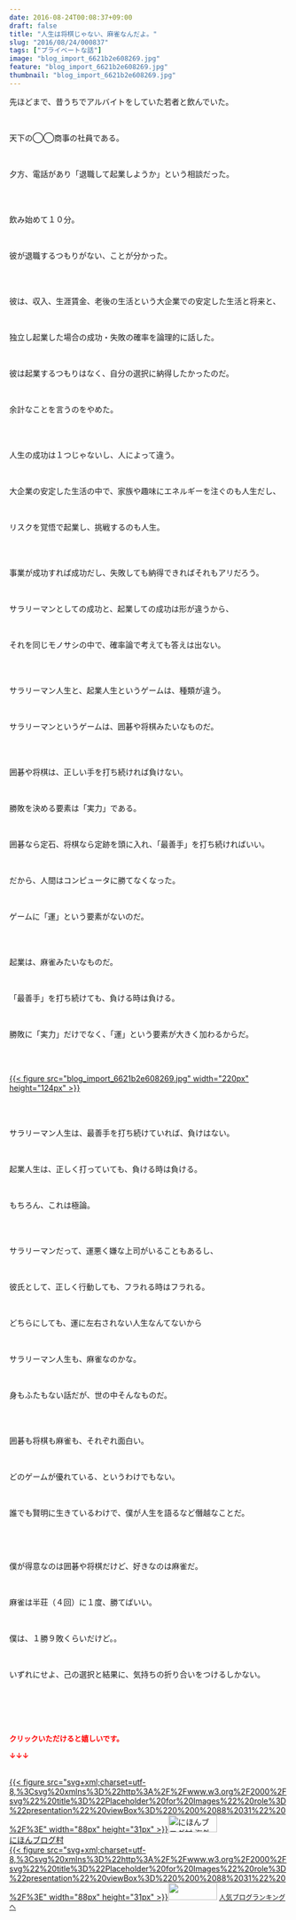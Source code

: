 ```yaml
---
date: 2016-08-24T00:08:37+09:00
draft: false
title: "人生は将棋じゃない、麻雀なんだよ。"
slug: "2016/08/24/000837"
tags: ["プライベートな話"]
image: "blog_import_6621b2e608269.jpg"
feature: "blog_import_6621b2e608269.jpg"
thumbnail: "blog_import_6621b2e608269.jpg"
---
```

<p>先ほどまで、昔うちでアルバイトをしていた若者と飲んでいた。</p><br/><p>天下の◯◯商事の社員である。</p><br/><p>夕方、電話があり「退職して起業しようか」という相談だった。</p><br/><p><br/>飲み始めて１０分。</p><br/><p>彼が退職するつもりがない、ことが分かった。</p><br/><p><br/>彼は、収入、生涯賃金、老後の生活という大企業での安定した生活と将来と、</p><br/><p>独立し起業した場合の成功・失敗の確率を論理的に話した。</p><br/><p>彼は起業するつもりはなく、自分の選択に納得したかったのだ。</p><br/><p>余計なことを言うのをやめた。</p><br/><p><br/>人生の成功は１つじゃないし、人によって違う。</p><br/><p>大企業の安定した生活の中で、家族や趣味にエネルギーを注ぐのも人生だし、</p><br/><p>リスクを覚悟で起業し、挑戦するのも人生。</p><br/><br/><p>事業が成功すれば成功だし、失敗しても納得できればそれもアリだろう。</p><p><br/></p><p>サラリーマンとしての成功と、起業しての成功は形が違うから、</p><br/><p>それを同じモノサシの中で、確率論で考えても答えは出ない。</p><br/><p><br/>サラリーマン人生と、起業人生というゲームは、種類が違う。</p><br/><p>サラリーマンというゲームは、囲碁や将棋みたいなものだ。</p><br/><br/><p>囲碁や将棋は、正しい手を打ち続ければ負けない。</p><br/><p>勝敗を決める要素は「実力」である。</p><br/><p>囲碁なら定石、将棋なら定跡を頭に入れ、「最善手」を打ち続ければいい。</p><br/><p>だから、人間はコンピュータに勝てなくなった。</p><br/><p>ゲームに「運」という要素がないのだ。</p><br/><p><br/>起業は、麻雀みたいなものだ。</p><br/><p>「最善手」を打ち続けても、負ける時は負ける。</p><br/><p>勝敗に「実力」だけでなく、「運」という要素が大きく加わるからだ。</p><br/><p><br/><a href="blog_import_6621b2e74d2e1.jpg">{{< figure src="blog_import_6621b2e608269.jpg" width="220px" height="124px" >}}</a> <br/></p><br/><p><br/>サラリーマン人生は、最善手を打ち続けていれば、負けはない。</p><br/><p>起業人生は、正しく打っていても、負ける時は負ける。</p><br/><p>もちろん、これは極論。</p><br/><br/><p>サラリーマンだって、運悪く嫌な上司がいることもあるし、</p><br/><p>彼氏として、正しく行動しても、フラれる時はフラれる。</p><br/><p>どちらにしても、運に左右されない人生なんてないから</p><br/><p>サラリーマン人生も、麻雀なのかな。</p><br/><p>身もふたもない話だが、世の中そんなものだ。</p><br/><br/><p>囲碁も将棋も麻雀も、それぞれ面白い。</p><br/><p>どのゲームが優れている、というわけでもない。</p><br/><p>誰でも賢明に生きているわけで、僕が人生を語るなど僭越なことだ。</p><p><br/></p><br/><p>僕が得意なのは囲碁や将棋だけど、好きなのは麻雀だ。</p><br/><p>麻雀は半荘（４回）に１度、勝てばいい。</p><br/><p>僕は、１勝９敗くらいだけど。。</p><br/><p>いずれにせよ、己の選択と結果に、気持ちの折り合いをつけるしかない。</p><br/><br/><br/><br/><p><font color="#ff0000" size="2"><strong>クリックいただけると嬉しいです。<br/></strong></font></p><p><font color="#ff0000" size="2"><strong>↓↓↓</strong></font></p><p><br/><a href="ranking.html?p_cid=01260127" target="_blank">{{< figure src="svg+xml;charset=utf-8,%3Csvg%20xmlns%3D%22http%3A%2F%2Fwww.w3.org%2F2000%2Fsvg%22%20title%3D%22Placeholder%20for%20Images%22%20role%3D%22presentation%22%20viewBox%3D%220%200%2088%2031%22%20%2F%3E" width="88px" height="31px" >}}<noscript><img border="0" alt="にほんブログ村 海外生活ブログ バリ島情報へ" src="https://img-proxy.blog-video.jp/images?url=http%3A%2F%2Foverseas.blogmura.com%2Fbali%2Fimg%2Fbali88_31.gif" width="88" height="31"></noscript></a> <br/><a href="ranking.html?p_cid=01260127" target="_blank">にほんブログ村</a> <br/><a title="人気ブログランキングへ" href="link.php?1804582">{{< figure src="svg+xml;charset=utf-8,%3Csvg%20xmlns%3D%22http%3A%2F%2Fwww.w3.org%2F2000%2Fsvg%22%20title%3D%22Placeholder%20for%20Images%22%20role%3D%22presentation%22%20viewBox%3D%220%200%2088%2031%22%20%2F%3E" width="88px" height="31px" >}}<noscript><img border="0" src="https://blog.with2.net/img/banner/banner_22.gif" width="88" height="31"></noscript></a> <a style="FONT-SIZE: 12px" href="link.php?1804582">人気ブログランキングへ</a> </p>

